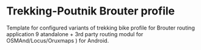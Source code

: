 # Trekking-Poutnik Brouter profile

Template for configured variants of trekking bike profile for  Brouter routing application 9 atandalone + 3rd party routing modul for OSMAnd/Locus/Oruxmaps ) for Android.

